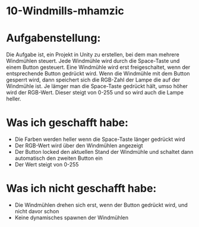 # 10-Windmills-mhamzic

# Aufgabenstellung:
Die Aufgabe ist, ein Projekt in Unity zu erstellen, bei dem man mehrere Windmühlen steuert. Jede Windmühle wird durch die Space-Taste und einem Button gesteuert. Eine Windmühle wird erst freigeschaltet, wenn der entsprechende Button gedrückt wird. Wenn die Windmühle mit dem Button gesperrt wird, dann speichert sich die RGB-Zahl der Lampe die auf der Windmühle ist. Je lämger man die Space-Taste gedrückt hält, umso höher wird der RGB-Wert. Dieser steigt von 0-255 und so wird auch die Lampe heller. 

# Was ich geschafft habe:
- Die Farben werden heller wenn die Space-Taste länger gedrückt wird
- Der RGB-Wert wird über den Windmühlen angezeigt
- Der Button locked den aktuellen Stand der Windmühle und schaltet dann automatisch den zweiten Button ein
- Der Wert steigt von 0-255

# Was ich nicht geschafft habe: 
- Die Windmühlen drehen sich erst, wenn der Button gedrückt wird, und nicht davor schon
- Keine dynamisches spawnen der Windmühlen

